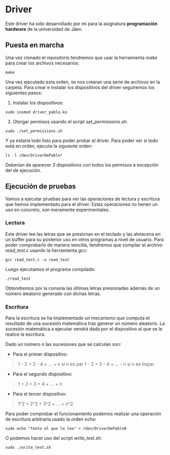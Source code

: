 ﻿
# Driver

Este driver ha sido desarrollado por mí para la asignatura **programación hardware** de la universidad de Jáen.

## Puesta en marcha

Una vez clonado el repositorio tendremos que usar la herramienta _make_ para crear los archivos necesarios:

```console
make
```

Una vez ejecutado esta orden, se nos crearan una serie de archivos en la carpeta. Para crear e instalar los dispositivos del driver seguiremos los siguientes pasos:

1. Instalar los dispositivos:

```console
sudo insmod driver_pablo.ko
```

2. Otorgar permisos usando el script _set_permissions.sh_:

```console
sudo ./set_permissions.sh
```

Y ya estaría todo listo para poder probar el driver. Para poder ver si todo está en orden, ejecuta la siguiente orden:

```console
ls -l /dev/DriverDePablo*
```

Deberían de aparecer 3 dispositivos con todos los permisos a excepción del de ejecución.

## Ejecución de pruebas

Vamos a ejecutar pruebas para ver las operaciones de lectura y escritura que hemos implementado para el driver. Estas operaciones no tienen un uso en concreto, son meramente experimentales.

### Lectura

Este driver lee las letras que se presionan en el teclado y las almacena en un buffer para su posterior uso en otros programas a nivel de usuario. Para poder comprobarlo de manera sencilla, tendremos que compilar el archivo _read_test.c_ usando la herramienta _gcc_:

```console
gcc read_test.c -o read_test
```

Luego ejecutamos el programa compilado:

```console
./read_test
```

Obtendremos por la consola las últimas letras presionadas además de un número aleatorio generado con dichas letras.

### Escritura

Para la escritura se ha implementado un mecanismo que computa el resultado de una sucesión matemática tras generar un número aleatorio. La sucesión matemática a ejecutar vendrá dada por el dispositivo al que se le realice la escritura.

Dado un número _n_ las sucesiones que se calculan son:

- Para el primer dispositivo: 
> 1 - 2 + 3 - 4 + ... + n si n es par
> 1 - 2 + 3 - 4 + ... - n si n es impar 

- Para el segundo dispositivo:
> 1 + 2 + 3 + 4 + ... + n

- Para el tercer dispositivo:
> 1^2  + 2^2 + 3^2 + ... + n^2 

Para poder comprobar el funcionamiento podemos realizar una operación de escritura arbitraria usado la orden _echo_:

```console
sudo echo "tonto el que lo lea" > /dev/DriverDePablo0
```

O podemos hacer uso del script _write_test.sh_:

```console
sudo ./write_test.sh
```
